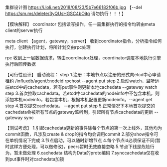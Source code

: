 
集群设计图  https://i.loli.net/2018/08/23/5b7e66182f06b.jpg  【--del https://sm.ms/delete/3yQUsHGSC4bOitq 请勿执行！！！】

【模块解释】
coordinator 包括读写操作，任一需集群执行的指令均转由meta client的server执行

meta client 【agent，gateway，server】 收到coordinator指令，分析指令如何执行，创建执行计划，将所计划交由rpc处理

rpc 收到上一层数据请求，转由coordinator处理，coordinator调度本地执行引擎执行后回传数据


【可行性设计】
启动流程：
step 1.注册：本地节点以注册的形式向etcd中心申请租约 /influxdb/agent/:nodeid rpchost --agent put
step 2.启动watch，监听远端etcd中的cachedata，若有put事件则更新本地cachedata  --gateway watch
step 3.首次拉取cachedata。若etcd中cachedata的nodeinfo中不包含本机，则添加本机nodeinfo，若包含本机，根据本机配置更新nodeinfo。--agent get
step 4.首次提交cachedata。 --agent put
step 5.正常情况下本地首次提交的cachedata会被所有节点的gateway监听到，引起所有节点cachedata的更新 --gateway sync

【测试考虑】
 1.引起cachedata更新的事件除每个节点的第一次上线外，其他均为commit函数，凡涉及create & drop的指令均会调用commit
 2.部分show指令可在单机情况下完成
 3.节点启动，可以随时新增节点
 4.每个节点id必须保证不同(暂时这样方便处理，可以做修改)，peers暂时无效直接忽略
 5.节点下线是危险行为，暂未做处理
 6.cachedata 结构为Data的proto编码
 7.synccachedata仅在收到put事件时对cachedata加锁
